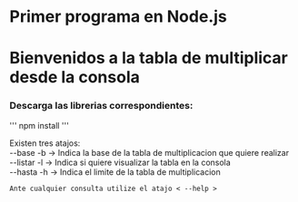 # Primer programa en Node.js

# Bienvenidos a la tabla de multiplicar desde la consola

### Descarga las librerias correspondientes:
'''
npm install
'''

Existen tres atajos:  
    --base -b -> Indica la base de la tabla de multiplicacion que quiere realizar  
    --listar -l -> Indica si quiere visualizar la tabla en la consola  
    --hasta -h -> Indica el limite de la tabla de multiplicacion  

    Ante cualquier consulta utilize el atajo < --help >